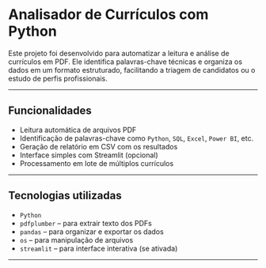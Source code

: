 # Analisador de Currículos com Python

Este projeto foi desenvolvido para automatizar a leitura e análise de currículos em PDF. Ele identifica palavras-chave técnicas e organiza os dados em um formato estruturado, facilitando a triagem de candidatos ou o estudo de perfis profissionais.

---

## Funcionalidades

- Leitura automática de arquivos PDF
- Identificação de palavras-chave como `Python`, `SQL`, `Excel`, `Power BI`, etc.
- Geração de relatório em CSV com os resultados
- Interface simples com Streamlit (opcional)
- Processamento em lote de múltiplos currículos

---

## Tecnologias utilizadas

- `Python`
- `pdfplumber` – para extrair texto dos PDFs
- `pandas` – para organizar e exportar os dados
- `os` – para manipulação de arquivos
- `streamlit` – para interface interativa (se ativada)

---
